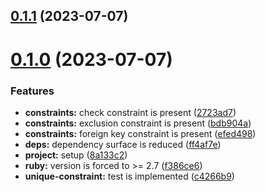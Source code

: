 ## [0.1.1](https://github.com/Fire-Dragon-DoL/iry/compare/v0.1.0...v0.1.1) (2023-07-07)



# [0.1.0](https://github.com/Fire-Dragon-DoL/iry/compare/8a133c2c19b99881619a9e1c7c11076030755f66...v0.1.0) (2023-07-07)


### Features

* **constraints:** check constraint is present ([2723ad7](https://github.com/Fire-Dragon-DoL/iry/commit/2723ad70d7dbb4cea4b4c6e92ce59627fae64c27))
* **constraints:** exclusion constraint is present ([bdb904a](https://github.com/Fire-Dragon-DoL/iry/commit/bdb904a80dd1f6b1960f2b8378490cc192deb83e))
* **constraints:** foreign key constraint is present ([efed498](https://github.com/Fire-Dragon-DoL/iry/commit/efed4986a10b40c77dcd063d8801eb77d605d807))
* **deps:** dependency surface is reduced ([ff4af7e](https://github.com/Fire-Dragon-DoL/iry/commit/ff4af7e365537e30a0d95bfdee84e681f54c155a))
* **project:** setup ([8a133c2](https://github.com/Fire-Dragon-DoL/iry/commit/8a133c2c19b99881619a9e1c7c11076030755f66))
* **ruby:** version is forced to >= 2.7 ([f386ce6](https://github.com/Fire-Dragon-DoL/iry/commit/f386ce6db3aab7399b71a15bfed8228884a82f16))
* **unique-constraint:** test is implemented ([c4266b9](https://github.com/Fire-Dragon-DoL/iry/commit/c4266b910757b6adef18db41dfa5dfd9353c1037))



